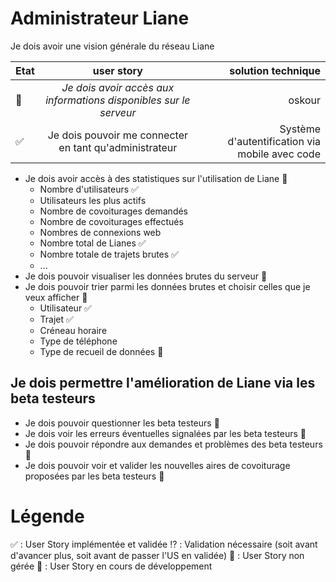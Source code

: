 # Administrateur Liane
Je dois avoir une vision générale du réseau Liane 

| Etat  | user story         | solution technique |
| :-------------------- |:---------------:| ----------------:|
| :seedling: | *Je dois avoir accès aux informations disponibles sur le serveur* | oskour |
| :white_check_mark: | Je dois pouvoir me connecter en tant qu'administrateur | Système d'autentification via mobile avec code |
- Je dois avoir accès à des statistiques sur l'utilisation de Liane :seedling:
  - Nombre d'utilisateurs :white_check_mark:
  - Utilisateurs les plus actifs
  - Nombre de covoiturages demandés
  - Nombre de covoiturages effectués
  - Nombres de connexions web
  - Nombre total de Lianes :white_check_mark:
  - Nombre totale de trajets brutes :white_check_mark:
  - ...
- Je dois pouvoir visualiser les données brutes du serveur :seedling:
- Je dois pouvoir trier parmi les données brutes et choisir celles que je veux afficher :seedling:
  - Utilisateur :white_check_mark:
  - Trajet :white_check_mark:
  - Créneau horaire 
  - Type de téléphone 
  - Type de recueil de données :seedling:

## Je dois permettre l'amélioration de Liane via les beta testeurs 
- Je dois pouvoir questionner les beta testeurs :no_entry_sign:
- Je dois voir les erreurs éventuelles signalées par les beta testeurs :no_entry_sign:
- Je dois pouvoir répondre aux demandes et problèmes des beta testeurs :no_entry_sign:
- Je dois pouvoir voir et valider les nouvelles aires de covoiturage proposées par les beta testeurs :no_entry_sign:


# Légende 
:white_check_mark: : User Story implémentée et validée 
:interrobang: : Validation nécessaire (soit avant d'avancer plus, soit avant de passer l'US en validée) 
:no_entry_sign: : User Story non gérée
:seedling: : User Story en cours de développement
